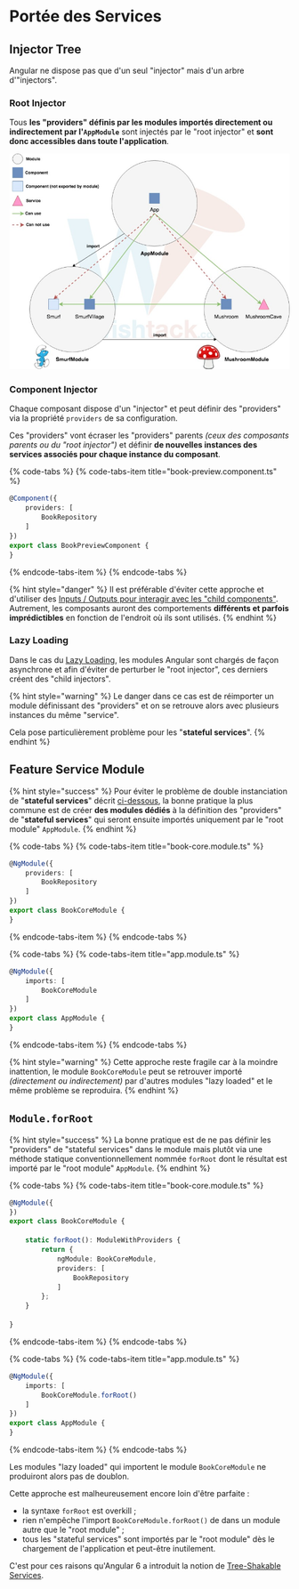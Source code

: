 # Portée des Services

## Injector Tree

Angular ne dispose pas que d'un seul "injector" mais d'un arbre d'"injectors".

### Root Injector

Tous **les "providers" définis par les modules importés directement ou indirectement par l'`AppModule`** sont injectés par le "root injector" et **sont donc accessibles dans toute l'application**.

![Angular Services Scope](../../.gitbook/assets/angular-modules-with-provider.jpg)

### Component Injector

Chaque composant dispose d'un "injector" et peut définir des "providers" via la propriété `providers` de sa configuration.

Ces "providers" vont écraser les "providers" parents _\(ceux des composants parents ou du "root injector"\)_ et définir **de nouvelles instances des services associés pour chaque instance du composant**. 

{% code-tabs %}
{% code-tabs-item title="book-preview.component.ts" %}
```typescript
@Component({
    providers: [
        BookRepository
    ]
})
export class BookPreviewComponent {
}
```
{% endcode-tabs-item %}
{% endcode-tabs %}

{% hint style="danger" %}
Il est préférable d'éviter cette approche et d'utiliser des [Inputs / Outputs pour interagir avec les "child components"](../interaction-entre-composants/). Autrement, les composants auront des comportements **différents et parfois imprédictibles** en fonction de l'endroit où ils sont utilisés.
{% endhint %}

### Lazy Loading

Dans le cas du [Lazy Loading](../routing/), les modules Angular sont chargés de façon asynchrone et afin d'éviter de perturber le "root injector", ces derniers créent des "child injectors".

{% hint style="warning" %}
Le danger dans ce cas est de réimporter un module définissant des "providers" et on se retrouve alors avec plusieurs instances du même "service".

Cela pose particulièrement problème pour les "**stateful services**".
{% endhint %}

## Feature Service Module

{% hint style="success" %}
Pour éviter le problème de double instanciation de "**stateful services**" décrit [ci-dessous](portee-des-services.md#lazy-loading), la bonne pratique la plus commune est de créer **des modules dédiés** à la définition des "providers" de "**stateful services**" qui seront ensuite importés uniquement par le "root module" `AppModule`.
{% endhint %}

{% code-tabs %}
{% code-tabs-item title="book-core.module.ts" %}
```typescript
@NgModule({
    providers: [
        BookRepository
    ]
})
export class BookCoreModule {
}
```
{% endcode-tabs-item %}
{% endcode-tabs %}

{% code-tabs %}
{% code-tabs-item title="app.module.ts" %}
```typescript
@NgModule({
    imports: [
        BookCoreModule
    ]
})
export class AppModule {
}
```
{% endcode-tabs-item %}
{% endcode-tabs %}

{% hint style="warning" %}
Cette approche reste fragile car à la moindre inattention, le module `BookCoreModule` peut se retrouver importé _\(directement ou indirectement\)_ par d'autres modules "lazy loaded" et le même problème se reproduira. 
{% endhint %}

## `Module.forRoot`

{% hint style="success" %}
La bonne pratique est de ne pas définir les "providers" de "stateful services" dans le module mais plutôt via une méthode statique conventionnellement nommée `forRoot` dont le résultat est importé par le "root module" `AppModule`. 
{% endhint %}

{% code-tabs %}
{% code-tabs-item title="book-core.module.ts" %}
```typescript
@NgModule({
})
export class BookCoreModule {

    static forRoot(): ModuleWithProviders {
        return {
            ngModule: BookCoreModule,
            providers: [
                BookRepository
            ]
        };
    }

}
```
{% endcode-tabs-item %}
{% endcode-tabs %}

{% code-tabs %}
{% code-tabs-item title="app.module.ts" %}
```typescript
@NgModule({
    imports: [
        BookCoreModule.forRoot()
    ]
})
export class AppModule {
}
```
{% endcode-tabs-item %}
{% endcode-tabs %}

Les modules "lazy loaded" qui importent le module `BookCoreModule` ne produiront alors pas de doublon.

Cette approche est malheureusement encore loin d'être parfaite :

* la syntaxe `forRoot` est overkill ;
* rien n'empêche l'import `BookCoreModule.forRoot()` de dans un module autre que le "root module" ;
* tous les "stateful services" sont importés par le "root module" dès le chargement de l'application et peut-être inutilement.

C'est pour ces raisons qu'Angular 6 a introduit la notion de [Tree-Shakable Services](tree-shakable-services.md).

